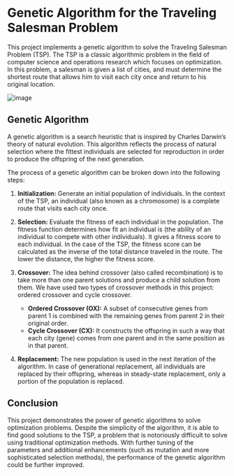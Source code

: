 # Genetic Algorithm for the Traveling Salesman Problem

This project implements a genetic algorithm to solve the Traveling Salesman Problem (TSP). The TSP is a classic algorithmic problem in the field of computer science and operations research which focuses on optimization. In this problem, a salesman is given a list of cities, and must determine the shortest route that allows him to visit each city once and return to his original location.

![image](https://github.com/MikheilKvizhinadze2001/rock_paper_scissors/assets/85734592/9e639ceb-0925-4a4e-8063-f7ee635bf958)


## Genetic Algorithm

A genetic algorithm is a search heuristic that is inspired by Charles Darwin’s theory of natural evolution. This algorithm reflects the process of natural selection where the fittest individuals are selected for reproduction in order to produce the offspring of the next generation.

The process of a genetic algorithm can be broken down into the following steps:

1. **Initialization:** Generate an initial population of individuals. In the context of the TSP, an individual (also known as a chromosome) is a complete route that visits each city once.

2. **Selection:** Evaluate the fitness of each individual in the population. The fitness function determines how fit an individual is (the ability of an individual to compete with other individuals). It gives a fitness score to each individual. In the case of the TSP, the fitness score can be calculated as the inverse of the total distance traveled in the route. The lower the distance, the higher the fitness score.

3. **Crossover:** The idea behind crossover (also called recombination) is to take more than one parent solutions and produce a child solution from them. We have used two types of crossover methods in this project: ordered crossover and cycle crossover.

    - **Ordered Crossover (OX):** A subset of consecutive genes from parent 1 is combined with the remaining genes from parent 2 in their original order.
    - **Cycle Crossover (CX):** It constructs the offspring in such a way that each city (gene) comes from one parent and in the same position as in that parent.

4. **Replacement:** The new population is used in the next iteration of the algorithm. In case of generational replacement, all individuals are replaced by their offspring, whereas in steady-state replacement, only a portion of the population is replaced.



## Conclusion

This project demonstrates the power of genetic algorithms to solve optimization problems. Despite the simplicity of the algorithm, it is able to find good solutions to the TSP, a problem that is notoriously difficult to solve using traditional optimization methods. With further tuning of the parameters and additional enhancements (such as mutation and more sophisticated selection methods), the performance of the genetic algorithm could be further improved.
